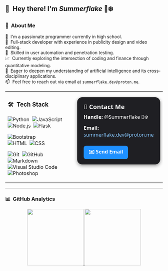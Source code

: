 <!-- ![Summerflake banner](https://.) -->

## 👋 &nbsp;Hey there! I'm *Summerflake* 🔆❄️


### 💼 &nbsp;About Me

🚀 &nbsp;I'm a passionate programmer currently in high school.  
🎨 &nbsp;Full-stack developer with experience in publicity design and video editing.  
🔐 &nbsp;Skilled in user automation and penetration testing.  
📈 &nbsp;Currently exploring the intersection of coding and finance through quantitative modeling.  
🤖 &nbsp;Eager to deepen my understanding of artificial intelligence and its cross-disciplinary applications.  
📫 &nbsp;Feel free to reach out via email at `summerflake.dev@proton.me`.

<table>
<tr>
<td valign="top" width="50%">

### 🛠 &nbsp;Tech Stack

![Python](https://img.shields.io/badge/-Python-05122A?style=flat&logo=python)&nbsp;
![JavaScript](https://img.shields.io/badge/-JavaScript-05122A?style=flat&logo=javascript)&nbsp;
![Node.js](https://img.shields.io/badge/-Node.js-05122A?style=flat&logo=node.js)&nbsp;
![Flask](https://img.shields.io/badge/-Flask-05122A?style=flat&logo=flask)&nbsp;<br>

![Bootstrap](https://img.shields.io/badge/-Bootstrap-05122A?style=flat&logo=bootstrap&logoColor=563D7C)<br>
![HTML](https://img.shields.io/badge/-HTML-05122A?style=flat&logo=HTML5)&nbsp;
![CSS](https://img.shields.io/badge/-CSS-05122A?style=flat&logo=CSS3&logoColor=1572B6)&nbsp;<br>

![Git](https://img.shields.io/badge/-Git-05122A?style=flat&logo=git)&nbsp;
![GitHub](https://img.shields.io/badge/-GitHub-05122A?style=flat&logo=github)&nbsp;
![Markdown](https://img.shields.io/badge/-Markdown-05122A?style=flat&logo=markdown)
![Visual Studio Code](https://img.shields.io/badge/-Visual%20Studio%20Code-05122A?style=flat&logo=visual-studio-code&logoColor=007ACC)&nbsp;
![Photoshop](https://img.shields.io/badge/-Photoshop-05122A?style=flat&logo=adobe-photoshop)&nbsp;

</td>
<td valign="top" width="50%">

<div style="
  font-family: system-ui, sans-serif;
  border-radius: 16px;
  padding: 1rem 1.25rem;
  max-width: 320px;
  margin: 1rem auto;
  border: 1px solid #333;
  background-color: #1f1f23;
  color: #f5f5f5;
  box-shadow: 0 4px 12px rgba(0,0,0,0.4);
">
  <h3 style="margin-top: 0; margin-bottom: 0.5rem; font-size: 1.25rem;">📇 Contact Me</h3>
  <p style="margin: 0.5rem 0;"><strong>Handle:</strong> @Summerflake 🔆❄️</p>
  <p style="margin: 0.5rem 0;"><strong>Email:</strong>
    <a href="mailto:summerflake.dev@proton.me" style="color: #88c9ff; text-decoration: none;">summerflake.dev@proton.me</a>
  </p>
  <a href="mailto:summerflake.dev@proton.me" style="
    display: inline-block;
    margin-top: 1rem;
    padding: 0.5rem 1rem;
    background-color: #1e90ff;
    color: white;
    text-decoration: none;
    border-radius: 8px;
    font-weight: bold;
  " 
  onmouseover="this.style.backgroundColor='#1374d8'" 
  onmouseout="this.style.backgroundColor='#1e90ff'"
  >✉️ Send Email</a>
</div>

</td>
</tr>
</table>

---

### 📊 &nbsp;GitHub Analytics

<p align="center">
<a href="https://github.com/Summerflake">
  <img height="180em" src="https://github-readme-stats-eight-theta.vercel.app/api?username=Summerflake&show_icons=true&theme=algolia&include_all_commits=true&count_private=true"/>
  <img height="180em" src="https://github-readme-stats-eight-theta.vercel.app/api/top-langs/?username=Summerflake&layout=compact&langs_count=8&theme=algolia"/>
</a>
</p>
